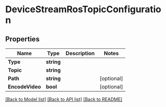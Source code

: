 # DeviceStreamRosTopicConfiguration

## Properties

Name | Type | Description | Notes
------------ | ------------- | ------------- | -------------
**Type** | **string** |  | 
**Topic** | **string** |  | 
**Path** | **string** |  | [optional] 
**EncodeVideo** | **bool** |  | [optional] 

[[Back to Model list]](../README.md#documentation-for-models) [[Back to API list]](../README.md#documentation-for-api-endpoints) [[Back to README]](../README.md)


